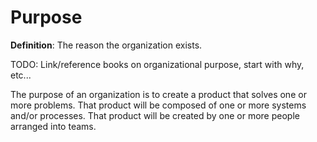 # Purpose

**Definition**: The reason the organization exists.

TODO: Link/reference books on organizational purpose, start with why, etc...

The purpose of an organization is to create a product that solves one or more problems. That product will be composed of one or more systems and/or processes. That product will be created by one or more people arranged into teams.